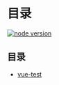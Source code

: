 # 目录
[![node version][node-image]][node-url]

[node-image]: https://img.shields.io/badge/node.js-%3E=_8-green.svg?style=flat-square
[node-url]: http://nodejs.org/download/

## 目录
* [vue-test](https://github.com/ljcGitHub/FE/blob/master/issues/vue-test.md)

 


